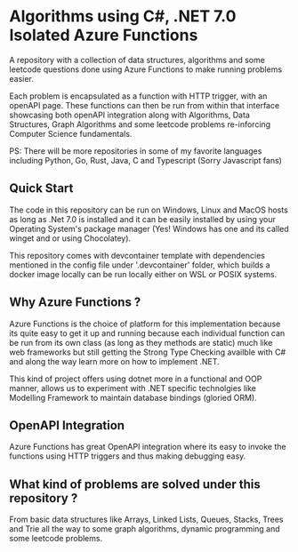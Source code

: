 # Algorithms using C#, .NET 7.0 Isolated Azure Functions

A repository with a collection of data structures, algorithms and some leetcode questions done using Azure Functions to make running problems easier. 

Each problem is encapsulated as a function with HTTP trigger, with an openAPI page. These functions can then be run from within that interface showcasing both openAPI integration along with Algorithms, Data Structures, Graph Algorithms and some leetcode problems re-inforcing Computer Science fundamentals. 

PS: There will be more repositories in some of my favorite languages including Python, Go, Rust, Java, C and Typescript (Sorry Javascript fans)

## Quick Start

The code in this repository can be run on Windows, Linux and MacOS hosts as long as .Net 7.0 is installed and it can be easily installed by using your Operating System's package manager (Yes! Windows has one and its called winget and or using Chocolatey).

This repository comes with devcontainer template with dependencies mentioned in the config file under '.devcontainer' folder, which builds a docker image locally can be run locally either on WSL or POSIX systems. 

## Why Azure Functions ?

Azure Functions is the choice of platform for this implementation because its quite easy to get it up and running because each individual function can be run from its own class (as long as they methods are static) much like web frameworks but still getting the Strong Type Checking availble with C# and along the way learn more on how to implement .NET. 

This kind of project offers using dotnet more in a functional and OOP manner, allows us to experiment with .NET specific technolgies like Modelling Framework to maintain database bindings (gloried ORM). 

## OpenAPI Integration

Azure Functions has great OpenAPI integration where its easy to invoke the functions using HTTP triggers and thus making debugging easy.

## What kind of problems are solved under this repository ?

From basic data structures like Arrays, Linked Lists, Queues, Stacks, Trees and Trie all the way to some graph algorithms, dynamic programming and some leetcode problems. 
